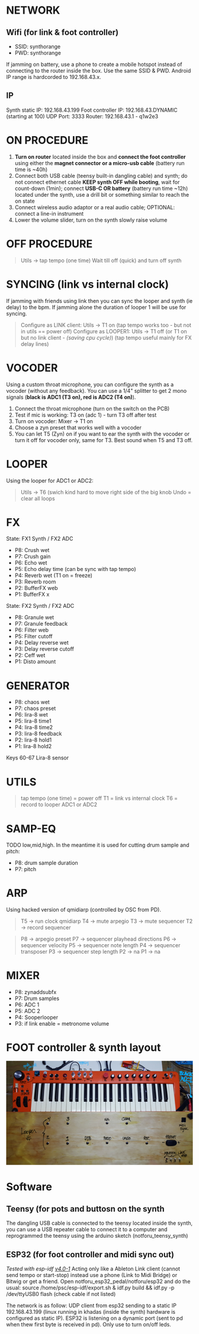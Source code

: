 # NETWORK

## Wifi (for link & foot controller)

- SSID: synthorange
- PWD: synthorange 

If jamming on battery, use a phone to create a mobile hotspot instead of connecting to the router inside the box. Use the same SSID & PWD. Android IP range is hardcorded to 192.168.43.x.

## IP

Synth static IP: 192.168.43.199
Foot controller IP: 192.168.43.DYNAMIC (starting at 100)
UDP Port: 3333
Router: 192.168.43.1 - q1w2e3
 
# ON PROCEDURE
 
1. **Turn on router** located inside the box and **connect the foot controller** using either the **magnet connector or a micro-usb cable** (battery run time is ~40h)
2. Connect both USB cable (teensy built-in dangling cable) and synth; do not connect ethernet cable **KEEP synth OFF while booting**, wait for count-down (1min); connect **USB-C OR battery** (battery run time ~12h) located under the synth, use a drill bit or something similar to reach the on state
3. Connect wireless audio adaptor or a real audio cable; OPTIONAL: connect a line-in instrument
4. Lower the volume slider, turn on the synth slowly raise volume

# OFF PROCEDURE

> Utils -> tap tempo (one time)
> Wait till off (quick) and turn off synth

# SYNCING (link vs internal clock)

If jamming with friends using link then you can sync the looper and synth (ie delay) to the bpm. If jamming alone the duration of looper 1 will be use for syncing.

> Configure as LINK client: Utils -> T1 on (tap tempo works too - but not in utils == power off)
> Configure as LOOPER1: Utils -> T1 off (or T1 on but no link client - *(saving cpu cycle)*) (tap tempo useful mainly for FX delay lines)

# VOCODER

Using a custom throat microphone, you can configure the synth as a vocoder (without any feedback). You can use a 1/4" splitter to get 2 mono signals (**black is ADC1 (T3 on), red is ADC2 (T4 on)**).

 1. Connect the throat microphone (turn on the switch on the PCB)
 2. Test if mic is working: T3 on (adc 1) - turn T3 off after test
 3. Turn on vocoder: Mixer -> T1 on
 4. Choose a zyn preset that works well with a vocoder
 5. You can let T5 (Zyn) on if you want to ear the synth with the vocoder or turn it off for vocoder only, same for T3. Best sound when T5 and T3 off.


# LOOPER

Using the looper for ADC1 or ADC2:

> Utils -> T6 (swich kind hard to move right side of the big knob
> Undo = clear all loops


# FX

State: FX1 Synth / FX2 ADC

 - P8: Crush wet
 - P7: Crush gain
 - P6: Echo wet
 - P5: Echo delay time (can be sync with tap tempo)
 - P4: Reverb wet (T1 on = freeze)
 - P3: Reverb room
 - P2: BufferFX web
 - P1: BufferFX x

State: FX2 Synth / FX2 ADC

 - P8: Granule wet
 - P7: Granule feedback
 - P6: Filter web
 - P5: Filter cutoff
 - P4: Delay reverse wet
 - P3: Delay reverse cutoff
 - P2: Ceff wet
 - P1: Disto amount

# GENERATOR

 - P8: chaos wet
 - P7: chaos preset
 - P6: lira-8 wet
 - P5: lira-8 time1
 - P4: lira-8 time2
 - P3: lira-8 feedback
 - P2: lira-8 hold1
 - P1: lira-8 hold2

 Keys 60-67 Lira-8 sensor


# UTILS

> tap tempo (one time) = power off
> T1 = link vs internal clock
> T6 = record to looper ADC1 or ADC2


# SAMP-EQ

TODO low,mid,high. In the meantime it is used for cutting drum sample and pitch:

 - P8: drum sample duration
 - P7: pitch


# ARP

Using hacked version of qmidiarp (controlled by OSC from PD).

> T5 -> run clock qmidiarp
> T4 -> mute arpegio
> T3 -> mute sequencer
> T2 -> record sequencer

> P8 -> arpegio preset
> P7 -> sequencer playhead directions
> P6 -> sequencer velocity
> P5 -> sequencer note length
> P4 -> sequencer transposer
> P3 -> sequencer step length 
> P2 -> na
> P1 -> na

# MIXER

 - P8: zynaddsubfx
 - P7: Drum samples
 - P6: ADC 1
 - P5: ADC 2
 - P4: Sooperlooper
 - P3: if link enable = metronome volume

# FOOT controller & synth layout

![Marking](https://github.com/patricksebastien/notu4/blob/main/marking.jpg?raw=true)

# Software

## Teensy (for pots and buttosn on the synth

The dangling USB cable is connected to the teensy located inside the synth, you can use a USB repeater cable to connect it to a computer and reprogrammed the teensy using the arduino sketch (notforu_teensy_synth)

## ESP32 (for foot controller and midi sync out)

*Tested with esp-idf [v4.0-1](https://github.com/espressif/esp-idf/releases/tag/v4.0-rc)*
Acting only like a Ableton Link client (cannot send tempo or start-stop) instead use a phone (Link to Midi Bridge) or Bitwig or get a friend. Open notforu_esp32_pedal/notforu/esp32 and do the usual: source /home/psc/esp-idf/export.sh & idf.py build && idf.py -p /dev/ttyUSB0 flash (check cable if not listed)

The network is as follow: UDP client from esp32 sending to a static IP 192.168.43.199 (linux running in khadas (inside the synth) hardware is configured as static IP). ESP32 is listening on a dynamic port (sent to pd when thew first byte is received in pd). Only use to turn on/off leds.

